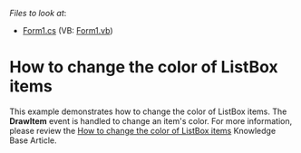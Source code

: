 <!-- default file list -->
*Files to look at*:

* [Form1.cs](./CS/Form1.cs) (VB: [Form1.vb](./VB/Form1.vb))
<!-- default file list end -->
# How to change the color of ListBox items


<p>This example demonstrates how to change the color of ListBox items. The <strong>DrawItem</strong> event is handled to change an item's color. For more information, please review the <a href="https://www.devexpress.com/Support/Center/p/A1485">How to change the color of ListBox items</a> Knowledge Base Article.</p>

<br/>


